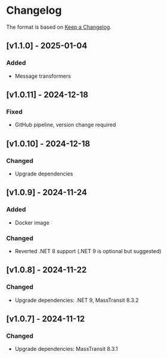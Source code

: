 # Changelog

The format is based on [Keep a Changelog](https://keepachangelog.com/en/1.0.0/).

## [v1.1.0] - 2025-01-04

### Added

- Message transformers

## [v1.0.11] - 2024-12-18

### Fixed

- GitHub pipeline, version change required

## [v1.0.10] - 2024-12-18

### Changed

- Upgrade dependencies

## [v1.0.9] - 2024-11-24

### Added

- Docker image

### Changed

- Reverted .NET 8 support (.NET 9 is optional but suggested) 

## [v1.0.8] - 2024-11-22

### Changed

- Upgrade dependencies: .NET 9, MassTransit 8.3.2

## [v1.0.7] - 2024-11-12

### Changed

- Upgrade dependencies: MassTransit 8.3.1

